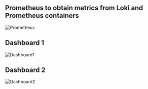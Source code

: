 ## Prometheus to obtain metrics from Loki and Prometheus containers

![Prometheus](https://github.com/NastyRu/DevOps_labs/blob/lab8/monitoring/prometheus.png)

## Dashboard 1

![Dashboard1](https://github.com/NastyRu/DevOps_labs/blob/lab8/monitoring/loki1.png)

## Dashboard 2

![Dashboard2](https://github.com/NastyRu/DevOps_labs/blob/lab8/monitoring/loki2.png)
